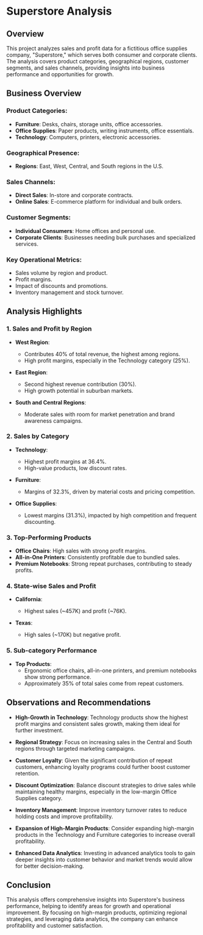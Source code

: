 # Superstore Analysis

## Overview
This project analyzes sales and profit data for a fictitious office supplies company, "Superstore," which serves both consumer and corporate clients. The analysis covers product categories, geographical regions, customer segments, and sales channels, providing insights into business performance and opportunities for growth.

## Business Overview
### Product Categories:
- **Furniture**: Desks, chairs, storage units, office accessories.
- **Office Supplies**: Paper products, writing instruments, office essentials.
- **Technology**: Computers, printers, electronic accessories.

### Geographical Presence:
- **Regions**: East, West, Central, and South regions in the U.S.

### Sales Channels:
- **Direct Sales**: In-store and corporate contracts.
- **Online Sales**: E-commerce platform for individual and bulk orders.

### Customer Segments:
- **Individual Consumers**: Home offices and personal use.
- **Corporate Clients**: Businesses needing bulk purchases and specialized services.

### Key Operational Metrics:
- Sales volume by region and product.
- Profit margins.
- Impact of discounts and promotions.
- Inventory management and stock turnover.

## Analysis Highlights
### 1. Sales and Profit by Region
- **West Region**:
  - Contributes 40% of total revenue, the highest among regions.
  - High profit margins, especially in the Technology category (25%).
  
- **East Region**:
  - Second highest revenue contribution (30%).
  - High growth potential in suburban markets.

- **South and Central Regions**:
  - Moderate sales with room for market penetration and brand awareness campaigns.

### 2. Sales by Category
- **Technology**:
  - Highest profit margins at 36.4%.
  - High-value products, low discount rates.
  
- **Furniture**:
  - Margins of 32.3%, driven by material costs and pricing competition.
  
- **Office Supplies**:
  - Lowest margins (31.3%), impacted by high competition and frequent discounting.

### 3. Top-Performing Products
- **Office Chairs**: High sales with strong profit margins.
- **All-in-One Printers**: Consistently profitable due to bundled sales.
- **Premium Notebooks**: Strong repeat purchases, contributing to steady profits.

### 4. State-wise Sales and Profit
- **California**:
  - Highest sales (~457K) and profit (~76K).
  
- **Texas**:
  - High sales (~170K) but negative profit.

### 5. Sub-category Performance
- **Top Products**:
  - Ergonomic office chairs, all-in-one printers, and premium notebooks show strong performance.
  - Approximately 35% of total sales come from repeat customers.

## Observations and Recommendations
- **High-Growth in Technology**: Technology products show the highest profit margins and consistent sales growth, making them ideal for further investment.
  
- **Regional Strategy**: Focus on increasing sales in the Central and South regions through targeted marketing campaigns.

- **Customer Loyalty**: Given the significant contribution of repeat customers, enhancing loyalty programs could further boost customer retention.

- **Discount Optimization**: Balance discount strategies to drive sales while maintaining healthy margins, especially in the low-margin Office Supplies category.

- **Inventory Management**: Improve inventory turnover rates to reduce holding costs and improve profitability.

- **Expansion of High-Margin Products**: Consider expanding high-margin products in the Technology and Furniture categories to increase overall profitability.

- **Enhanced Data Analytics**: Investing in advanced analytics tools to gain deeper insights into customer behavior and market trends would allow for better decision-making.

## Conclusion
This analysis offers comprehensive insights into Superstore's business performance, helping to identify areas for growth and operational improvement. By focusing on high-margin products, optimizing regional strategies, and leveraging data analytics, the company can enhance profitability and customer satisfaction.



